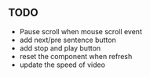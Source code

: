 

## TODO
- Pause scroll when mouse scroll event
- add next/pre sentence button
- add stop and play button
- reset the component when refresh
- update the speed of video
